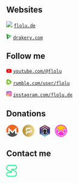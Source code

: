 ## Websites

<img width="14px" height="auto" src="flolu.ico" /> <a href="https://flolu.de">`flolu.de`</a>

<img width="14px" height="auto" src="drakery.svg" /> <a href="https://drakery.com">`drakery.com`</a>

## Follow me

<img width="14px" height="auto" src="youtube.svg" /> <a href="https://www.youtube.com/@flolu">`youtube.com/@flolu`</a>

<img width="14px" height="auto" src="rumble.svg" /> <a href="https://rumble.com/user/flolu">`rumble.com/user/flolu`</a>

<img width="14px" height="auto" src="instagram.svg" /> <a href="https://www.instagram.com/flolu.de">`instagram.com/flolu.de`</a>

## Donations

<a href="https://flolu.de/donations#xmr"><img width="32px" height="auto" src="monero.svg" /></a><span> </span>
<a href="https://flolu.de/donations#arrr"><img width="32px" height="auto" src="arrr.svg" /></a><span> </span>
<a href="https://flolu.de/donations#dero"><img width="32px" height="auto" src="dero.png" /></a><span> </span>
<a href="https://flolu.de/donations#wow"><img width="32px" height="auto" src="wownero.svg" /></a>

## Contact me

<a href="https://flolu.de/contact#session"><img width="28px" height="auto" src="session.svg" /></a>
